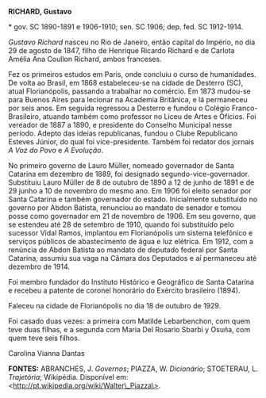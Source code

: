 **RICHARD, Gustavo**

\* gov. SC 1890-1891 e 1906-1910; sen. SC 1906; dep. fed. SC 1912-1914.

*Gustavo Richard* nasceu no Rio de Janeiro, então capital do Império, no
dia 29 de agosto de 1847, filho de Henrique Ricardo Richard e de Carlota
Amélia Ana Coullon Richard, ambos franceses.

Fez os primeiros estudos em Paris, onde concluiu o curso de humanidades.
De volta ao Brasil, em 1868 estabeleceu-se na cidade de Desterro (SC),
atual Florianópolis, passando a trabalhar no comércio. Em 1873 mudou-se
para Buenos Aires para lecionar na Academia Britânica, e lá permaneceu
por seis anos. Em seguida regressou a Desterro e fundou o Colégio
Franco-Brasileiro, atuando também como professor no Liceu de Artes e
Ofícios. Foi vereador de 1887 a 1890, e presidente do Conselho Municipal
nesse período. Adepto das ideias republicanas, fundou o Clube
Republicano Esteves Júnior, do qual foi vice-presidente. Também foi
redator dos jornais *A Voz do Povo* e *A* *Evolução*.

No primeiro governo de Lauro Müller, nomeado governador de Santa
Catarina em dezembro de 1889, foi designado segundo-vice-governador.
Substituiu Lauro Müller de 8 de outubro de 1890 a 12 de junho de 1891 e
de 29 junho a 10 de novembro do mesmo ano. Em 1906 foi eleito senador
por Santa Catarina e também governador do estado. Inicialmente
substituído no governo por Abdon Batista, renunciou ao mandato de
senador e tomou posse como governador em 21 de novembro de 1906. Em seu
governo, que se estendeu até 28 de setembro de 1910, quando foi
substituído pelo sucessor Vidal Ramos, implantou em Florianópolis um
sistema telefônico e serviços públicos de abastecimento de água e luz
elétrica. Em 1912, com a renúncia de Abdon Batista ao mandato de
deputado federal por Santa Catarina, assumiu sua vaga na Câmara dos
Deputados e aí permaneceu até dezembro de 1914.

Foi membro fundador do Instituto Histórico e Geográfico de Santa
Catarina e recebeu a patente de coronel honorário do Exército brasileiro
(1894).

Faleceu na cidade de Florianópolis no dia 18 de outubro de 1929.

Foi casado duas vezes: a primeira com Matilde Lebarbenchon, com quem
teve duas filhas, e a segunda com Maria Del Rosario Sbarbi y Osuña, com
quem teve seis filhos.

Carolina Vianna Dantas

**FONTES:** ABRANCHES, J. *Governos*; PIAZZA, W. *Dicionário*;
STOETERAU, L. *Trajetória*; Wikipédia. Disponível em:
\<http://pt.wikipedia.org/wiki/Walter\_Piazza\>.
